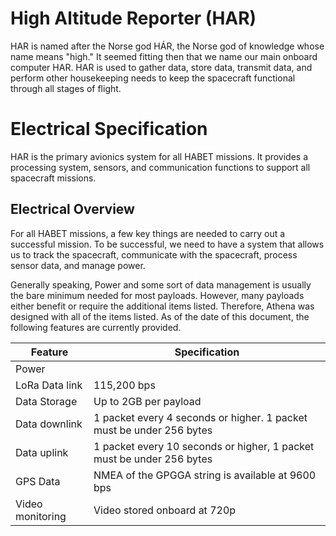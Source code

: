 # High Altitude Reporter (HAR)

HAR is named after the Norse god HÁR, the Norse god of knowledge whose name means "high." It seemed fitting then that we name our main onboard computer HAR.  HAR is used to gather data, store data, transmit data, and perform other housekeeping needs to keep the spacecraft functional through all stages of flight.

# Electrical Specification

HAR is the primary avionics system for all HABET missions. It provides a processing system, sensors, and communication functions to support all spacecraft missions.

## Electrical Overview

For all HABET missions, a few key things are needed to carry out a successful mission. To be successful, we need to have a system that allows us to track the spacecraft, communicate with the spacecraft, process sensor data, and manage power.

Generally speaking, Power and some sort of data management is usually the bare minimum needed for most payloads. However, many payloads either benefit or require the additional items listed. Therefore, Athena was designed with all of the items listed. As of the date of this document, the following features are currently provided.

| Feature | Specification |
| --- | --- |
| Power |  |
| LoRa Data link | 115,200 bps |
| Data Storage | Up to 2GB per payload |
| Data downlink | 1 packet every 4 seconds or higher. 1 packet must be under 256 bytes |
| Data uplink | 1 packet every 10 seconds or higher, 1 packet must be under 256 bytes |
| GPS Data | NMEA of the GPGGA string is available at 9600 bps |
| Video monitoring | Video stored onboard at 720p |
